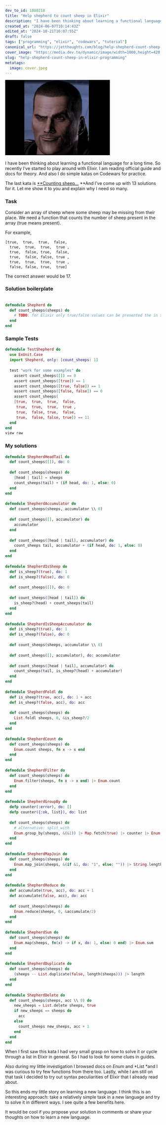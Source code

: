 ```yaml
---
dev_to_id: 1880218
title: "Help shepherd to count sheep in Elixir"
description: "I have been thinking about learning a functional language for a long time. So recently I’ve started..."
created_at: "2024-06-07T10:14:43Z"
edited_at: "2024-10-21T16:07:55Z"
draft: false
tags: ["programming", "elixir", "codewars", "tutorial"]
canonical_url: "https://jetthoughts.com/blog/help-shepherd-count-sheep-in-elixir-programming/"
cover_image: "https://media.dev.to/dynamic/image/width=1000,height=420,fit=cover,gravity=auto,format=auto/https%3A%2F%2Fraw.githubusercontent.com%2Fjetthoughts%2Fjetthoughts.github.io%2Fmaster%2Fstatic%2Fassets%2Fimg%2Fblog%2Fhelp-shepherd-count-sheep-in-elixir-programming%2Ffile_0.jpeg"
slug: "help-shepherd-count-sheep-in-elixir-programming"
metatags:
  image: cover.jpeg
---
```

![Shepard (Mass Effect)](file_0.jpeg)

I have been thinking about learning a functional language for a long time. So recently I’ve started to play around with Elixir. I am reading official guide and docs for theory. And also I do simple katas on Codewars for practice.

The last kata is [**Counting sheep…](https://www.codewars.com/kata/counting-sheep-dot-dot-dot/train/elixir) **And I’ve come up with 13 solutions for it. Let me show it to you and explain why I need so many.

### Task

Consider an array of sheep where some sheep may be missing from their place. We need a function that counts the number of sheep present in the array (true means present).

For example,

    [true,  true,  true,  false,
      true,  true,  true,  true ,
      true,  false, true,  false,
      true,  false, false, true ,
      true,  true,  true,  true ,
      false, false, true,  true]

The correct answer would be 17.

### Solution boilerplate

```elixir

defmodule Shepherd do
  def count_sheeps(sheeps) do
    # TODO: for Elixir only true/false values can be presented the in sheeps list
  end
end
```

### Sample Tests

```elixir
defmodule TestShepherd do
  use ExUnit.Case
  import Shepherd, only: [count_sheeps: 1]

  test "work for some examples" do
    assert count_sheeps([]) == 0
    assert count_sheeps([true]) == 1
    assert count_sheeps([true, false]) == 1
    assert count_sheeps([false, false]) == 0
    assert count_sheeps(
    [true,  true,  true,  false,
     true,  true,  true,  true ,
     true,  false, true,  false,
     true,  false, false, true]) == 11
  end
end
view raw
```

### My solutions

```elixir
defmodule ShepherdHeadTail do
  def count_sheeps([]), do: 0

  def count_sheeps(sheeps) do
    [head | tail] = sheeps
    count_sheeps(tail) + (if head, do: 1, else: 0)
  end
end

defmodule ShepherdAccumulator do
  def count_sheeps(sheeps, accumulator \\ 0)

  def count_sheeps([], accumulator) do
    accumulator
  end

  def count_sheeps([head | tail], accumulator) do
    count_sheeps tail, accumulator + (if head, do: 1, else: 0)
  end
end

defmodule ShepherdIsSheep do
  def is_sheep?(true), do: 1
  def is_sheep?(false), do: 0

  def count_sheeps([]), do: 0

  def count_sheeps([head | tail]) do
    is_sheep?(head) + count_sheeps(tail)
  end
end

defmodule ShepherdIsSheepAccumulator do
  def is_sheep?(true), do: 1
  def is_sheep?(false), do: 0

  def count_sheeps(sheeps, accumulator \\ 0)

  def count_sheeps([], accumulator), do: accumulator

  def count_sheeps([head | tail], accumulator) do
    count_sheeps(tail, is_sheep?(head) + accumulator)
  end
end

defmodule ShepherdFoldl do
  def is_sheep?(true, acc), do: 1 + acc
  def is_sheep?(false, acc), do: acc

  def count_sheeps(sheeps) do
    List.foldl sheeps, 0, &is_sheep?/2
  end
end

defmodule ShepherdCount do
  def count_sheeps(sheeps) do
    Enum.count sheeps, fn x -> x end
  end
end

defmodule ShepherdFilter do
  def count_sheeps(sheeps) do
    Enum.filter(sheeps, fn x -> x end) |> Enum.count
  end
end

defmodule ShepherdGroupBy do
  defp counter(:error), do: []
  defp counter({:ok, list}), do: list

  def count_sheeps(sheeps) do
    # alternative: split_with
    Enum.group_by(sheeps, &(&1)) |> Map.fetch(true) |> counter |> Enum.count
  end
end

defmodule ShepherdMapJoin do
  def count_sheeps(sheeps) do
    Enum.map_join(sheeps, &(if &1, do: "1", else: "")) |> String.length
  end
end

defmodule ShepherdReduce do
  def accumulate(true, acc), do: acc + 1
  def accumulate(false, acc), do: acc

  def count_sheeps(sheeps) do
    Enum.reduce(sheeps, 0, &accumulate/2)
  end
end

defmodule ShepherdSum do
  def count_sheeps(sheeps) do
    Enum.map(sheeps, fn(x) -> if x, do: 1, else: 0 end) |> Enum.sum
  end
end

defmodule ShepherdDuplicate do
  def count_sheeps(sheeps) do
    (sheeps -- List.duplicate(false, length(sheeps))) |> length
  end
end

defmodule ShepherdDelete do
  def count_sheeps(sheeps, acc \\ 0) do
    new_sheeps = List.delete sheeps, true
    if new_sheeps == sheeps do
      acc
    else
      count_sheeps new_sheeps, acc + 1
    end
  end
end
```

When I first saw this kata I had very small grasp on how to solve it or cycle through a list in Elixir in general. So I had to look for some clues in guides.

Also during my little investigation I browsed docs on *Enum* and *List *and I was curious to try few functions from there too. Lastly, while I am still on that task I decided to try out syntax peculiarities of Elixir that I already read about.

So this ends my little story on learning a new language. I think this is an interesting approach: take a relatively simple task in a new language and try to solve it in different ways. I see quite a few benefits here.

It would be cool if you propose your solution in comments or share your thoughts on how to learn a new language.
